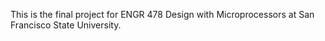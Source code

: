 This is the final project for ENGR 478 Design with Microprocessors at San Francisco State University. 
